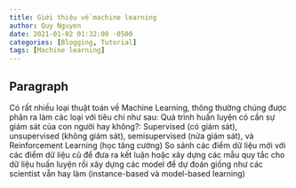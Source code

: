 ```yaml
---
title: Giới thiệu về machine learning
author: Quy Nguyen
date: 2021-01-02 01:32:00 -0500
categories: [Blogging, Tutorial]
tags: [Machine learning]
---
```


## Paragraph
Có rất nhiều loại thuật toán về Machine Learning, thông thường chúng được phân ra làm các loại với tiêu chí như sau:
Quá trình huấn luyện có cần sự giám sát của con người hay không?: Supervised (có giám sát), unsupervised (không giám sát), semisupervised (nửa giám sát), và Reinforcement Learning (học tăng cường)
So sánh các điểm dữ liệu mới với các điểm dữ liệu cũ để đưa ra kết luận hoặc xây dựng các mẫu quy tắc cho dữ liệu huấn luyện rồi xây dựng các model để dự đoán giống như các scientist vẫn hay làm (instance-based và model-based learning)
